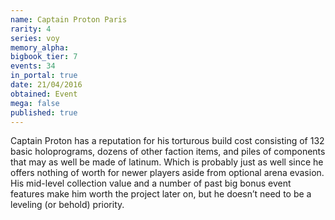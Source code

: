 ```yaml
---
name: Captain Proton Paris
rarity: 4
series: voy
memory_alpha:
bigbook_tier: 7
events: 34
in_portal: true
date: 21/04/2016
obtained: Event
mega: false
published: true
---
```


Captain Proton has a reputation for his torturous build cost consisting of 132 basic holoprograms, dozens of other faction items, and piles of components that may as well be made of latinum. Which is probably just as well since he offers nothing of worth for newer players aside from optional arena evasion. His mid-level collection value and a number of past big bonus event features make him worth the project later on, but he doesn’t need to be a leveling (or behold) priority.
